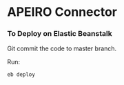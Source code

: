 # APEIRO Connector

### To Deploy on Elastic Beanstalk

Git commit the code to master branch.

Run:

```
eb deploy
```
